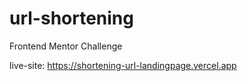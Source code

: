 # url-shortening

Frontend Mentor Challenge

live-site: https://shortening-url-landingpage.vercel.app
